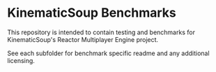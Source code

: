 # KinematicSoup Benchmarks

This repository is intended to contain testing and benchmarks for KinematicSoup's Reactor Multiplayer Engine project.

See each subfolder for benchmark specific readme and any additional licensing.
